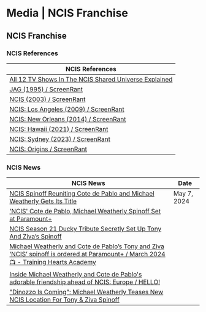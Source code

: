 # Media \| NCIS Franchise 

## NCIS Franchise 

### NCIS References 

| NCIS References |
|---|
| [All 12 TV Shows In The NCIS Shared Universe Explained](https://screenrant.com/ncis-shared-universe-explained/ ) |
| [JAG (1995) / ScreenRant](https://screenrant.com/tag/jag/ ) |
| [NCIS (2003) / ScreenRant](https://screenrant.com/tag/ncis-original-series/ ) |
| [NCIS: Los Angeles (2009) / ScreenRant](https://screenrant.com/tag/ncis-los-angeles/ ) |
| [NCIS: New Orleans (2014) / ScreenRant](https://screenrant.com/tag/ncis-new-orleans/ ) |
| [NCIS: Hawaii (2021) / ScreenRant](https://screenrant.com/tag/ncis-hawaii/ ) |
| [NCIS: Sydney (2023) / ScreenRant](https://screenrant.com/tag/ncis-sydney/ ) |
| [NCIS: Origins / ScreenRant](https://screenrant.com/tag/ncis-origins/ ) |

### NCIS News

| NCIS News | Date |
|---|---|
| [NCIS Spinoff Reuniting Cote de Pablo and Michael Weatherly Gets Its Title](https://www.cbr.com/ncis-michael-weatherly-cote-de-pablo-spinoff/ ) | May 7, 2024 |
| ['NCIS' Cote de Pablo, Michael Weatherly Spinoff Set at Paramount+](https://variety.com/2024/tv/news/ncis-spinoff-cote-de-pablo-michael-weatherly-paramount-plus-1235925895/ ) |
| [NCIS Season 21 Ducky Tribute Secretly Set Up Tony And Ziva’s Spinoff](https://screenrant.com/ncis-season-21-ducky-tribute-dinozzo-ziva-spinoff-setup/ ) |
| [Michael Weatherly and Cote de Pablo’s Tony and Ziva ‘NCIS’ spinoff is ordered at Paramount+ / March 2024 📺 - Training Hearts Academy](https://trainingheartsacademy.com/michael-weatherly-and-cote-de-pablos-tony-and-ziva-ncis-spinoff-is-ordered-at-paramount-march-2024/ ) |
| [Inside Michael Weatherly and Cote de Pablo's adorable friendship ahead of NCIS: Europe / HELLO!](https://www.hellomagazine.com/film/515590/ncis-stars-michael-weatherly-and-cote-de-pablo-sweet-friendship-explored/ ) |
| ["Dinozzo Is Coming": Michael Weatherly Teases New NCIS Location For Tony & Ziva Spinoff](https://screenrant.com/ncis-tony-dinozzo-ziva-spinoff-michael-weatherly-location-photo/ ) |

